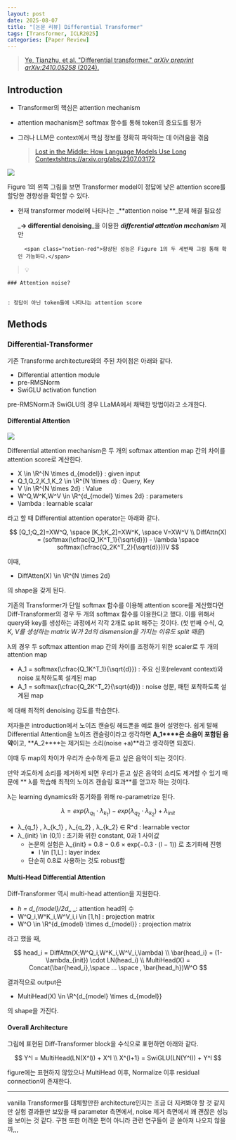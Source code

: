 ```yaml
---
layout: post
date: 2025-08-07
title: "[논문 리뷰] Differential Transformer"
tags: [Transformer, ICLR2025]
categories: [Paper Review]
---
```


> [Ye, Tianzhu, et al. "Differential transformer." ](https://arxiv.org/abs/2410.05258)[_arXiv preprint arXiv:2410.05258_](https://arxiv.org/abs/2410.05258)[ (2024).](https://arxiv.org/abs/2410.05258)



## Introduction

- Transformer의 핵심은 attention mechanism
- attention machanism은 softmax 함수를 통해 token의 중요도를 평가
- 그러나 LLM은 context에서 핵심 정보를 정확히 파악하는 데 어려움을 겪음

	> [Lost in the Middle: How Language Models Use Long Contextshttps://arxiv.org/abs/2307.03172](https://arxiv.org/abs/2307.03172)


![](https://prod-files-secure.s3.us-west-2.amazonaws.com/542b861c-36a8-4051-84e5-8804b6728dba/9083ea56-691a-4752-ae26-47f403431ac8/image.png?X-Amz-Algorithm=AWS4-HMAC-SHA256&X-Amz-Content-Sha256=UNSIGNED-PAYLOAD&X-Amz-Credential=ASIAZI2LB466477ZSXIM%2F20250915%2Fus-west-2%2Fs3%2Faws4_request&X-Amz-Date=20250915T100120Z&X-Amz-Expires=3600&X-Amz-Security-Token=IQoJb3JpZ2luX2VjEPn%2F%2F%2F%2F%2F%2F%2F%2F%2F%2FwEaCXVzLXdlc3QtMiJIMEYCIQD1Bj9MQ2CJYTN5MkcGhkBNZuTtpHv%2FQm2DDKIu1%2FHlDgIhALHkp7QlaCzVmNDRGPkV3ben%2B9xm2kwxENeLLXA3SWQNKv8DCHIQABoMNjM3NDIzMTgzODA1IgyZO6mL0BeyNejLeUMq3AMKHN4URIOG2ryLEdPVkktHMHhsfsa2q13pvzB6RPzEF6yuAwCPyTyHs7gVgB4WuhIeiUpfnFGzoScIWNVuLgCIQoSH7Z1s%2Bqlq7Y0mUDZR%2BMQ%2B9RgHLt%2BinVl4Cb0NpGKRTUzbGraIXWEO3ru4RQlVt%2BFS7sGjk%2Fm3swiG3V3r9HaUz49rLGDXYte3WKHtNs047%2B0Ab5uv%2Boj%2B9QS22eqoA8WIqsGS0rP%2B4GXIrE8vczG1WTFdUYt4PhweJc8XbfWMKZiqtJYyOvWyjJad9LPO1PrrmEhQ2am8xrlIs1KWTZaqXeQ4%2BBOps%2FZp9cwiSkjSflPj9CIIMVa7EDlL%2BzwlAmoupGtFQkFX4TRzp0uq7g8rawfASqNOIwoo1xD0iDIPcOEIMV9JQ2n91hlUeOMIRcpeKKNMHFOjBJVxYHJR1ehKENeV1JPRZevg6n0SchSPROJSI7Z7RPWvB%2FLrbnHBcuJlrgHxI8GZLB%2Bk06VdCAMze4ebd%2FArD9LgSoCDn1LpHRrxuyQEdLlMTUFq%2Ba76t4TSJi4DoJ2TKKEv6HK2cDc4tvni8%2B%2Bh5cl4%2FgAbFKruj6wccxQlHRaydqMlbBZyOR07bvoIKw5%2Bx8pbp%2Bpl1eKO4HCUzhqZgPtLSTCTs5%2FGBjqkAQLSVT7Janj4ogNr%2FO6cJQLdU5zKBgMeMnCLFDBTVrzkyUqCCFKNAO6EfZz%2F8ANKpfH6FDrZT%2BIfpcyhAJCBW%2BAiU%2FV3uke4LFd1a8lhKvbgRek%2F2f8ONq%2F9I5XcczeaPhaQLA%2BU6yB08yQWyi4gFKFPQ2qA%2FycIqxEO0vWuIITkpQX5DOV4nlg5SfPnAbcL0GZvGzehM9ZJXkElxodl5TVD7oL6&X-Amz-Signature=d15d10f6457f5b78d51e371260e5dfe8f63dabfeabfe2482c221f8c38366a8c1&X-Amz-SignedHeaders=host&x-amz-checksum-mode=ENABLED&x-id=GetObject)


Figure 1의 왼쪽 그림을 보면 Transformer model이 정답에 낮은 attention score를 할당한 경향성을 확인할 수 있다.

- 현재 transformer model에 나타나는 _**attention noise **_문제 해결 필요성

	_**→ differential denoising**_을 이용한 _**differential attention mechanism**_ 제안


		<span class="notion-red">향상된 성능은 Figure 1의 두 세번째 그림 통해 확인 가능하다.</span>


> 💡 


	### Attention noise?


	: 정답이 아닌 token들에 나타나는 attention score



## Methods



### Differential-Transformer


기존 Transforme architecture와의 주된 차이점은 아래와 같다.

- Differential attention module
- pre-RMSNorm
- SwiGLU activation function

pre-RMSNorm과 SwiGLU의 경우 LLaMA에서 채택한 방법이라고 소개한다.



#### Differential Attention


![](https://prod-files-secure.s3.us-west-2.amazonaws.com/542b861c-36a8-4051-84e5-8804b6728dba/116d70b2-1963-4810-9167-f4c7d8a06e8f/image.png?X-Amz-Algorithm=AWS4-HMAC-SHA256&X-Amz-Content-Sha256=UNSIGNED-PAYLOAD&X-Amz-Credential=ASIAZI2LB466477ZSXIM%2F20250915%2Fus-west-2%2Fs3%2Faws4_request&X-Amz-Date=20250915T100120Z&X-Amz-Expires=3600&X-Amz-Security-Token=IQoJb3JpZ2luX2VjEPn%2F%2F%2F%2F%2F%2F%2F%2F%2F%2FwEaCXVzLXdlc3QtMiJIMEYCIQD1Bj9MQ2CJYTN5MkcGhkBNZuTtpHv%2FQm2DDKIu1%2FHlDgIhALHkp7QlaCzVmNDRGPkV3ben%2B9xm2kwxENeLLXA3SWQNKv8DCHIQABoMNjM3NDIzMTgzODA1IgyZO6mL0BeyNejLeUMq3AMKHN4URIOG2ryLEdPVkktHMHhsfsa2q13pvzB6RPzEF6yuAwCPyTyHs7gVgB4WuhIeiUpfnFGzoScIWNVuLgCIQoSH7Z1s%2Bqlq7Y0mUDZR%2BMQ%2B9RgHLt%2BinVl4Cb0NpGKRTUzbGraIXWEO3ru4RQlVt%2BFS7sGjk%2Fm3swiG3V3r9HaUz49rLGDXYte3WKHtNs047%2B0Ab5uv%2Boj%2B9QS22eqoA8WIqsGS0rP%2B4GXIrE8vczG1WTFdUYt4PhweJc8XbfWMKZiqtJYyOvWyjJad9LPO1PrrmEhQ2am8xrlIs1KWTZaqXeQ4%2BBOps%2FZp9cwiSkjSflPj9CIIMVa7EDlL%2BzwlAmoupGtFQkFX4TRzp0uq7g8rawfASqNOIwoo1xD0iDIPcOEIMV9JQ2n91hlUeOMIRcpeKKNMHFOjBJVxYHJR1ehKENeV1JPRZevg6n0SchSPROJSI7Z7RPWvB%2FLrbnHBcuJlrgHxI8GZLB%2Bk06VdCAMze4ebd%2FArD9LgSoCDn1LpHRrxuyQEdLlMTUFq%2Ba76t4TSJi4DoJ2TKKEv6HK2cDc4tvni8%2B%2Bh5cl4%2FgAbFKruj6wccxQlHRaydqMlbBZyOR07bvoIKw5%2Bx8pbp%2Bpl1eKO4HCUzhqZgPtLSTCTs5%2FGBjqkAQLSVT7Janj4ogNr%2FO6cJQLdU5zKBgMeMnCLFDBTVrzkyUqCCFKNAO6EfZz%2F8ANKpfH6FDrZT%2BIfpcyhAJCBW%2BAiU%2FV3uke4LFd1a8lhKvbgRek%2F2f8ONq%2F9I5XcczeaPhaQLA%2BU6yB08yQWyi4gFKFPQ2qA%2FycIqxEO0vWuIITkpQX5DOV4nlg5SfPnAbcL0GZvGzehM9ZJXkElxodl5TVD7oL6&X-Amz-Signature=e02de2f60e389f3a876ed569211103664c80510a18729b0e6188a0db6b199aae&X-Amz-SignedHeaders=host&x-amz-checksum-mode=ENABLED&x-id=GetObject)


Differential attention mechanism은 두 개의 softmax attention map 간의 차이를 attention score로 계산한다.

- X \in \R^{N \times d\_{model}} : given input
- Q\_1,Q\_2,K\_1,K\_2 \in \R^{N \times d} : Query, Key
- V \in \R^{N \times 2d} : Value
- W^Q,W^K,W^V \in \R^{d\_{model} \times 2d} : parameters
- \lambda : learnable scalar

라고 할 때 Differential attention operator는 아래와 같다.


$$
[Q_1;Q_2]=XW^Q, \space [K_1;K_2]=XW^K, \space V=XW^V \\
DiffAttn(X) = (softmax(\cfrac{Q_1K^T_1}{\sqrt{d}}) - \lambda \space softmax(\cfrac{Q_2K^T_2}{\sqrt{d}}))V
$$


이때,

- DiffAtten(X) \in \R^{N \times 2d}

의 shape을 갖게 된다.


기존의 Transformer가 단일 softmax 함수를 이용해 attention score를 계산했다면 Diff-Transformer의 경우 두 개의 softmax 함수를 이용한다고 했다. 이를 위해서 query와 key를 생성하는 과정에서 각각 2개로 split 해주는 것이다. <span class="notion-red">(첫 번째 수식, </span><span class="notion-red">_Q, K, V를 생성하는 matrix W가 2d의 dismension을 가지는 이유도 split 때문_</span><span class="notion-red">)</span>


 λ의 경우 두 softmax attention map 간의 차이를 조정하기 위한 scaler로 두 개의 attention map

- A\_1 = softmax(\cfrac{Q\_1K^T\_1}{\sqrt{d}}) : 주요 신호(relevant context)와 noise 포착하도록 설계된 map
- A\_1 = softmax(\cfrac{Q\_2K^T\_2}{\sqrt{d}}) : noise 성분, 패턴 포착하도록 설계된 map 

에 대해 최적의 denoising 강도를 학습한다.


저자들은 introduction에서 노이즈 캔슬링 헤드폰을 예로 들어 설명한다. 쉽게 말해 Differential Attention을 노이즈 캔슬링이라고 생각하면 **A\_1****은 소음이 포함된 음악**이고, **A\_2****는 제거되는 소리(noise +a)**라고 생각하면 되겠다. 


이때 두 map의 차이가 우리가 순수하게 듣고 싶은 음악이 되는 것이다. 


만약 과도하게 소리를 제거하게 되면 우리가 듣고 싶은 음악의 소리도 제거할 수 있기 때문에 ** λ를 학습해 최적의 노이즈 캔슬링 효과**를 얻고자 하는 것이다.


λ는 learning dynamics와 동기화를 위해 re-parametrize 된다.


$$
\lambda = exp(\lambda_{q_1} \cdot \lambda_{k_1}) - exp(\lambda_{q_2} \cdot \lambda_{k_2}) + \lambda_{init}
$$

- λ\_{q\_1} , λ\_{k\_1} , λ\_{q\_2} , λ\_{k\_2} ∈ R^d : learnable vector
- λ\_{init} \in (0,1) : 초기화 위한 constant, 0과 1 사이값
	- 논문의 실험은 λ\_{init} = 0.8 − 0.6 × exp(−0.3 · (l − 1)) 로 초기화해 진행
		- l \in [1,L] : layer index
	- 단순히 0.8로 사용하는 것도 robust함


#### **Multi-Head Differential Attention**


Diff-Transformer 역시 multi-head attention을 지원한다.

- _h = d\_{model}/2d__ _: attention head의 수
- W^Q\_i,W^K\_i,W^V\_i,i \in [1,h] : projection matrix
- W^O \in \R^{d\_{model} \times d\_{model}} : projection matrix

라고 했을 때,


$$
head_i = DiffAttn(X;W^Q_i,W^K_i,W^V_i,\lambda) \\
\bar{head_i} = (1-\lambda_{init}) \cdot LN(head_i) \\
MultiHead(X) = Concat(\bar{head_i},\space ... \space , \bar{head_h})W^O
$$


결과적으로 output은

- MultiHead(X) \in \R^{d\_{model} \times d\_{model}}

의 shape을 가진다.



#### Overall Architecture


그림에 표현된 Diff-Transformer block을 수식으로 표현하면 아래와 같다.


$$
Y^l = MultiHead(LN(X^l)) + X^l \\
X^{l+1} = SwiGLU(LN(Y^l)) + Y^l
$$


figure에는 표현하지 않았으나 MultiHead 이후, Normalize 이후 residual connection이 존재한다.


---


vanilla Transformer를 대체할만한 architecture인지는 조금 더 지켜봐야 할 것 같지만 실험 결과들만 보았을 때 parameter 측면에서, noise 제거 측면에서 꽤 괜찮은 성능을 보이는 것 같다. 구현 또한 어려운 편이 아니라 관련 연구들이 곧 쏟아져 나오지 않을까,,,

